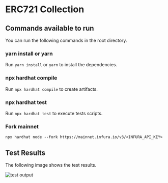 # ERC721 Collection

## Commands available to run

You can run the following commands in the root directory.

### yarn install or yarn

Run `yarn install` or `yarn` to install the dependencies.

### npx hardhat compile

Run `npx hardhat compile` to create artifacts.

### npx hardhat test

Run `npx hardhat test` to execute tests scripts.

### Fork mainnet

```shell
npx hardhat node --fork https://mainnet.infura.io/v3/<INFURA_API_KEY>
```

## Test Results

The following image shows the test results.

![test output](./test-output.png)
